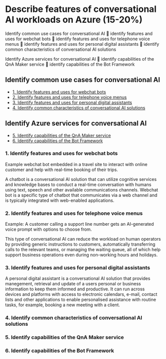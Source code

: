 # Describe features of conversational AI workloads on Azure (15-20%)
Identify common use cases for conversational AI
 identify features and uses for webchat bots
 identify features and uses for telephone voice menus
 identify features and uses for personal digital assistants
 identify common characteristics of conversational AI solutions

Identify Azure services for conversational AI
 identify capabilities of the QnA Maker service
 identify capabilities of the Bot Framework

## Identify common use cases for conversational AI
* [1. Identify features and uses for webchat bots](#1-identify-features-and-uses-for-webchat-bots)
* [2. Identify features and uses for telephone voice menus](#2-identify-features-and-uses-for-telephone-voice-menus)
* [3. Identify features and uses for personal digital assistants](#3-identify-features-and-uses-for-personal-digital-assistants)
* [4. Identify common characteristics of conversational AI solutions](#4-identify-common-characteristics-of-conversational-AI-solutions)


## Identify Azure services for conversational AI
* [5. Identify capabilities of the QnA Maker service](#5-identify-capabilities-of-the-QnA-Maker-service)
* [6. Identify capabilities of the Bot Framework](#6-identify-capabilities-of-the-Bot-Framework)

### 1. Identify features and uses for webchat bots
Example webchat bot embedded in a travel site to interact with online customer and help with real-time booking of their trips.

A chatbot is a conversational AI solution that can utilize cognitive services and knowledge bases to conduct a real-time conversation with humans using text, speech and other available communications channels. Webchat bot is a specific type of chatbot that communicates via a web channel and is typically integrated with web-enabled applications.


### 2. Identify features and uses for telephone voice menus
Example: A customer calling a support line number gets an AI-generated voice prompt with options to choose from.

This type of conversational AI can reduce the workload on human operators by providing generic instructions to customers, automatically transferring calls to the relevant teams, or managing the waiting queue, all of which help support business operations even during non-working hours and holidays.


### 3. Identify features and uses for personal digital assistants

A personal digital assistant is a conversational AI solution that provides manegement, retrieval and update of a users personal or business information to keep them informed and productive. It can run across devices and platforms with access to electronic calendars, e-mail, contact lists and other applications to enable personalised assistance with routine tasks, for example, booking a new meeting with a client.

### 4. Identify common characteristics of conversational AI solutions


### 5. Identify capabilities of the QnA Maker service


### 6. Identify capabilities of the Bot Framework

